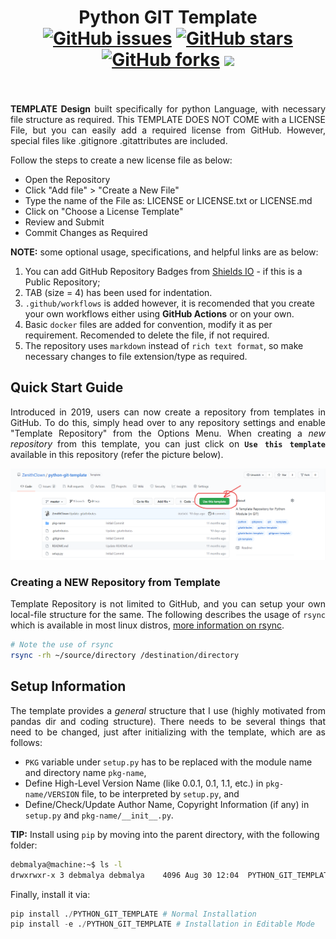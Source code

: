 
<h1 align = "center">
	Python GIT Template <br>
	<a href="https://github.com/ZenithClown/python-git-template/issues"><img alt="GitHub issues" src="https://img.shields.io/github/issues/ZenithClown/python-git-template?style=plastic"></a>
	<a href="https://github.com/ZenithClown/python-git-template/stargazers"><img alt="GitHub stars" src="https://img.shields.io/github/stars/ZenithClown/python-git-template?style=plastic"></a>
	<a href="https://github.com/ZenithClown/python-git-template/network"><img alt="GitHub forks" src="https://img.shields.io/github/forks/ZenithClown/python-git-template?style=plastic"></a>
	<img src = "https://img.shields.io/badge/python-3.6-lightgrey?style=plastic&logo=python">
	<br>
	<a href = "https://www.linkedin.com/in/dpramanik/"><img height="16" width="16" src="https://unpkg.com/simple-icons@v3/icons/linkedin.svg"/></a>
	<a href = "https://github.com/ZenithClown"><img height="16" width="16" src="https://unpkg.com/simple-icons@v3/icons/github.svg"/></a>
	<a href = "https://gitlab.com/ZenithClown/"><img height="16" width="16" src="https://unpkg.com/simple-icons@v3/icons/gitlab.svg"/></a>
	<a href = "https://www.researchgate.net/profile/Debmalya_Pramanik2"><img height="16" width="16" src="https://unpkg.com/simple-icons@v3/icons/researchgate.svg"/></a>
	<a href = "https://www.kaggle.com/dPramanik/"><img height="16" width="16" src="https://unpkg.com/simple-icons@v3/icons/kaggle.svg"/></a>
	<a href = "https://app.pluralsight.com/profile/Debmalya-Pramanik/"><img height="16" width="16" src="https://unpkg.com/simple-icons@v3/icons/pluralsight.svg"/></a>
	<a href = "https://stackoverflow.com/users/6623589/"><img height="16" width="16" src="https://unpkg.com/simple-icons@v3/icons/stackoverflow.svg"/></a>
</h1>

<p align = "justify"><b>TEMPLATE Design</b> built specifically for python Language, with necessary file structure as required. This TEMPLATE DOES NOT COME with a LICENSE File, but you can easily add a required license from GitHub. However, special files like .gitignore .gitattributes are included.</p>

Follow the steps to create a new license file as below:
- Open the Repository
- Click "Add file" > "Create a New File"
- Type the name of the File as: LICENSE or LICENSE.txt or LICENSE.md
- Click on "Choose a License Template"
- Review and Submit
- Commit Changes as Required

**NOTE:** some optional usage, specifications, and helpful links are as below:
  1. You can add GitHub Repository Badges from [Shields IO](https://shields.io/) - if this is a Public Repository;
  2. TAB (size = 4) has been used for indentation.
  3. `.github/workflows` is added however, it is recomended that you create your own workflows either using **GitHub Actions** or on your own.
  4. Basic `docker` files are added for convention, modify it as per requirement. Recomended to delete the file, if not required.
  5. The repository uses `markdown` instead of `rich text format`, so make necessary changes to file extension/type as required.

## Quick Start Guide
<p align = "justify">Introduced in 2019, users can now create a repository from templates in GitHub. To do this, simply head over to any repository settings and enable "Template Repository" from the Options Menu. When creating a <i>new repository</i> from this template, you can just click on <b><code>Use this template</code></b> available in this repository (refer the picture below).</p>

<img alt = "use_this_template_demo" src = "./assets/use_this_template_demo.png">

### Creating a NEW Repository from Template
<p align = "justify">Template Repository is not limited to GitHub, and you can setup your own local-file structure for the same. The following describes the usage of <code>rsync</code> which is available in most linux distros, <a href = "https://linux.die.net/man/1/rsync">more information on rsync</a>.</p>

```bash
# Note the use of rsync
rsync -rh ~/source/directory /destination/directory
```

## Setup Information
<p align = "justify">The template provides a <i>general</i> structure that I use (highly motivated from pandas dir and coding structure). There needs to be several things that need to be changed, just after initializing with the template, which are as follows:</p>

- `PKG` variable under `setup.py` has to be replaced with the module name and directory name `pkg-name`,
- Define High-Level Version Name (like 0.0.1, 0.1, 1.1, etc.) in `pkg-name/VERSION` file, to be interpreted by `setup.py`, and
- Define/Check/Update Author Name, Copyright Information (if any) in `setup.py` and `pkg-name/__init__.py`.

**TIP:** Install using `pip` by moving into the parent directory, with the following folder:
```bash
debmalya@machine:~$ ls -l
drwxrwxr-x 3 debmalya debmalya    4096 Aug 30 12:04  PYTHON_GIT_TEMPLATE
```
Finally, install it via:
```python
pip install ./PYTHON_GIT_TEMPLATE # Normal Installation
pip install -e ./PYTHON_GIT_TEMPLATE # Installation in Editable Mode
```
